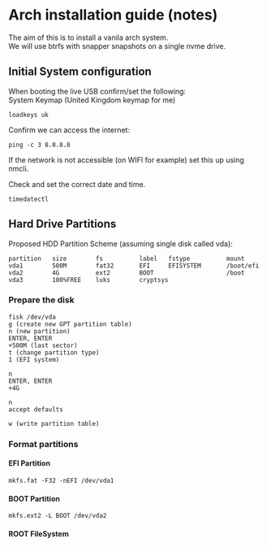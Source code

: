 # Arch installation guide (notes)

The aim of this is to install a vanila arch system.  
We will use btrfs with snapper snapshots on a single nvme drive.

## Initial System configuration

When booting the live USB confirm/set the following:  
System Keymap (United Kingdom keymap for me) 

```
loadkeys uk
```

Confirm we can access the internet:

```
ping -c 3 8.8.8.8
```

If the network is not accessible (on WIFI for example) set this up using nmcli.

Check and set the correct date and time.

```
timedatectl
```

## Hard Drive Partitions

Proposed HDD Partition Scheme (assuming single disk called vda):

```
partition   size        fs          label   fstype          mount
vda1        500M        fat32       EFI     EFISYSTEM       /boot/efi
vda2        4G          ext2        BOOT                    /boot
vda3        100%FREE    luks        cryptsys
```

### Prepare the disk

```
fisk /dev/vda
g (create new GPT partition table)
n (new partition)
ENTER, ENTER
+500M (last sector)
t (change partition type)
1 (EFI system)

n
ENTER, ENTER
+4G

n
accept defaults

w (write partition table)
```

### Format partitions

#### EFI Partition

```
mkfs.fat -F32 -nEFI /dev/vda1
```

#### BOOT Partition

```
mkfs.ext2 -L BOOT /dev/vda2
```

#### ROOT FileSystem


